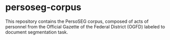 # persoseg-corpus
This repository contains the PersoSEG corpus, composed of acts of personnel from the Official Gazette of the Federal District (OGFD) labeled to document segmentation task.
